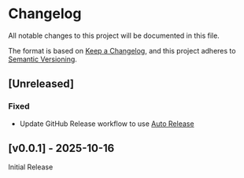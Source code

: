 <!-- markdownlint-disable -->
# Changelog
All notable changes to this project will be documented in this file.

The format is based on [Keep a Changelog](https://keepachangelog.com/en/1.0.0/),
and this project adheres to [Semantic Versioning](https://semver.org/spec/v2.0.0.html).

## [Unreleased]

### Fixed
- Update GitHub Release workflow to use [Auto Release](https://github.com/marketplace/actions/auto-release)

## [v0.0.1] - 2025-10-16

Initial Release

